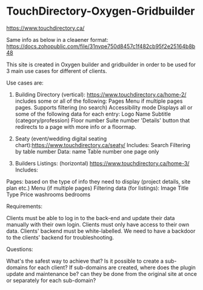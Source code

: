 # TouchDirectory-Oxygen-Gridbuilder
https://www.touchdirectory.ca/

Same info as below in a cleaener format: https://docs.zohopublic.com/file/31nvpe750d8457c1f482cb95f2e25164b8b48

This site is created in Oxygen builder and gridbuilder in order to be used for 3 main use cases for different of clients.

Use cases are: 

1. Building Directory (vertical): https://www.touchdirectory.ca/home-2/ includes some or all of the following:
Pages 
Menu if multiple pages pages.
Supports filtering (no search)
Accessibility mode
Displays all or some of the following data for each entry: 
Logo
Name
Subtitle (category/profession)
Floor number 
Suite number
'Details' button that redirects to a page with more info or a floormap. 

2. Seaty (event/wedding digital seating chart):https://www.touchdirectory.ca/seaty/ Includes: 
Search
Filtering by table number
Data: 
name
Table number
one page only 

3. Builders Listings: (horizontal) https://www.touchdirectory.ca/home-3/ Includes: 

Pages: based on the type of info they need to display (project details, site plan etc.) 
Menu (if multiple pages)
Filtering
data (for listings): 
Image
Title
Type
Price
washrooms
bedrooms


Requirements:

Clients must be able to log in to the back-end and update their data manually with their own login.
Clients must only have access to their own data.
Clients' backend must be white-labelled.
We need to have a backdoor to the clients' backend for troubleshooting. 

Questions: 

What's the safest way to achieve that?
Is it possible to create a sub-domains for each client?
If sub-domains are created, where does the plugin update and maintenance be? can they be done from the original site at once or separately for each sub-domain? 




